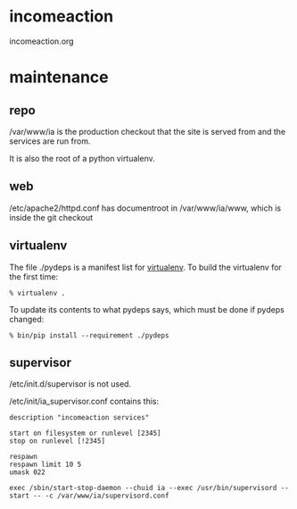 incomeaction
============

incomeaction.org


maintenance
===========

repo
----
/var/www/ia is the production checkout that the site is served from
and the services are run from.

It is also the root of a python virtualenv.

web
---
/etc/apache2/httpd.conf has documentroot in /var/www/ia/www, which is
inside the git checkout

virtualenv
----------
The file ./pydeps is a manifest list for [virtualenv](http://www.virtualenv.org/en/latest/). To build the virtualenv for the first time:

    % virtualenv .

To update its contents to what pydeps says, which must be done if pydeps changed:

    % bin/pip install --requirement ./pydeps


supervisor
----------
/etc/init.d/supervisor is not used.

/etc/init/ia_supervisor.conf contains this:

    description	"incomeaction services"

    start on filesystem or runlevel [2345]
    stop on runlevel [!2345]

    respawn
    respawn limit 10 5
    umask 022

    exec /sbin/start-stop-daemon --chuid ia --exec /usr/bin/supervisord --start -- -c /var/www/ia/supervisord.conf

